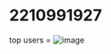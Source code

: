 # 2210991927

top users = 
![image](https://github.com/user-attachments/assets/59204364-652f-4cfc-bf33-7e12677cd27e)
